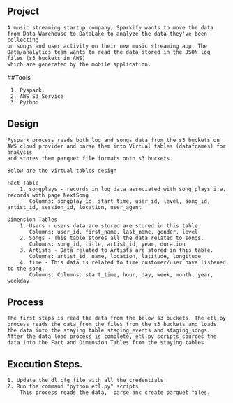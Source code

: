 ## Project

    A music streaming startup company, Sparkify wants to move the data from Data Warehouse to DataLake to analyze the data they've been collecting 
    on songs and user activity on their new music streaming app. The Data/analytics team wants to read the data stored in the JSON log files (s3 buckets in AWS)
    which are generated by the mobile application.
    
##Tools

     1. Pyspark.
     2. AWS S3 Service
     3. Python

## Design
    Pyspark process reads both log and songs data from the s3 buckets on AWS cloud provider and parse them into Virtual tables (dataframes) for analysis
    and stores them parquet file formats onto s3 buckets.
  
    Below are the virtual tables design 

    Fact Table
        1. songplays - records in log data associated with song plays i.e. records with page NextSong
           Columns: songplay_id, start_time, user_id, level, song_id, artist_id, session_id, location, user_agent
       
    Dimension Tables
        1. Users - users data are stored are stored in this table.
           Columns: user_id, first_name, last_name, gender, level
        2. Songs - This table stores all the data related to songs. 
           Columns: song_id, title, artist_id, year, duration
        3. Artists - Data related to Artists are stored in this table. 
           Columns: artist_id, name, location, latitude, longitude
        4. time - This data is related to time customer/user have listened to the song. 
           Columns: Columns: start_time, hour, day, week, month, year, weekday
           
## Process
    
    The first steps is read the data from the below s3 buckets. The etl.py process reads the data from the files from the s3 buckets and loads the data into the staying table staging_events and staging_songs. 
    After the data load process is complete, etl.py scripts sources the data into the Fact and Dimension Tables from the staying tables. 
        
## Execution Steps. 

    1. Update the dl.cfg file with all the credentials. 
    2. Run the command "python etl.py" scripts
        This process reads the data,  parse anc create parquet files. 
 